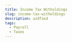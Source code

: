 ```yaml
---
title: Income Tax Witholdings
slug: income-tax-witholdings
description: asdfasd
tags:
  - Payroll
  - Taxes
---
```


